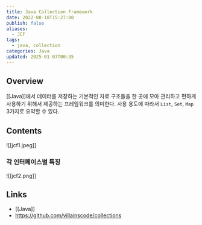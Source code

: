 ```yaml
---
title: Java Collection Framework
date: 2022-08-18T15:27:00
publish: false
aliases:
  - JCF
tags:
  - java, collection
categories: Java
updated: 2025-01-07T00:35
---
```


## Overview

[[Java]]에서 데이터를 저장하는 기본적인 자료 구조들을 한 곳에 모아 관리하고 편하게 사용하기 위해서 제공하는 프레임워크를 의미한다. 사용 용도에 따라서 `List`, `Set`, `Map` 3가지로 요약할 수 있다.

## Contents

![[jcf1.jpeg]]

### 각 인터페이스별 특징

![[jcf2.png]]

## Links

- [[Java]]
- https://github.com/villainscode/collections
